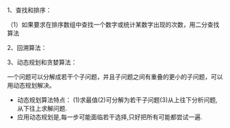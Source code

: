 1、查找和排序：

（1）如果要求在排序数组中查找一个数字或统计某数字出现的次数，用二分查找算法 

2、回溯算法：

3、动态规划和贪婪算法：

 一个问题可以分解成若干个子问题，并且子问题之间有重叠的更小的子问题，可以用动态规划解决。

+  动态规划算法特点： (1)求最值(2)可分解为若干子问题(3)从上往下分析问题,从下往上求解问题.
+ 应用动态规划是,每一步可能面临若干选择,只好把所有可能都尝试一遍.